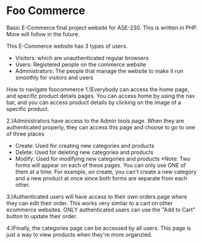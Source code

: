 # Foo Commerce
Basic E-Commerce final project website for ASE-230. This is written in PHP. More will follow in the future.

This E-Commerce website has 3 types of users. 
- Visitors: which are unauthenticated regular browsers
- Users: Registered people on the commerce website
- Administrators: The people that manage the website to make it run smoothly for visitors and users

How to navigate foocommerce
1.)Everybody can access the home page, and specific product details pages. You can access home by using the nav bar, and you can access product details by clicking on the image of a specific product. 

2.)Administrators have access to the Admin tools page. When they are authenticated properly, they can access this page and choose to go to one of three places
- Create: Used for creating new categories and products
- Delete: Used for deleting new categories and products
- Modify: Used for modifying new categories and products
*Note: Two forms will appear on each of these pages. You can only use ONE of them at a time. For example, on create, you can't create a new category and a new product at once since both forms are separate from each other.

3.)Authenticated users will have access to their own orders page where they can edit their order. This works very similar to a cart on other ecommerce websites. ONLY authenticated users can use the "Add to Cart" button to update their order. 

4.)Finally, the categories page can be accessed by all users. This page is just a way to view products when they're more organzied. 
